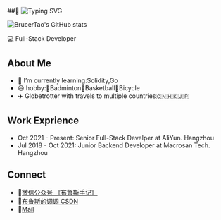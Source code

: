 ##👋 ![Typing SVG](https://readme-typing-svg.demolab.com/?lines=👏Welcom+To+Bruce's+world)

![BrucerTao's GitHub stats](https://github-readme-stats.vercel.app/api?username=BrucerTao&show_icons=true&theme=dark)

💻 Full-Stack Developer

## About Me

- 🌱 I’m currently learning:Solidity,Go
- 😄 hobby:🏸️Badminton🏀Basketball🚴Bicycle
- ✈️ Globetrotter with travels to multiple countries🇨🇳🇭🇰🇯🇵

## Work Exprience
- Oct 2021 - Present: Senior Full-Stack Develper at AliYun. Hangzhou
- Jul 2018 - Oct 2021: Junior Backend Developer at Macrosan Tech. Hangzhou


## Connect
- 💬[微信公众号 《布鲁斯手记》](https://mp.weixin.qq.com/mp/profile_ext?action=home&__biz=Mzg3NDcyMDY3Ng==)
- 🔭[布鲁斯的调调 CSDN](https://blog.csdn.net/Elliot_2b?spm=1000.2115.3001.5343)
- 📮[Mail](bruce9652@163.com)

<!--
**BrucerTao/BrucerTao** is a ✨ _special_ ✨ repository because its `README.md` (this file) appears on your GitHub profile.

Here are some ideas to get you started:

- 🔭 I’m currently working on ...
- 👯 I’m looking to collaborate on ...
- 🤔 I’m looking for help with ...
- 📫 How to reach me: ...
- 😄 Pronouns: ...
- ⚡ Fun fact: ...
-->




